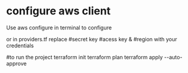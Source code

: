# configure aws client 
Use aws configure in terminal to configure 

or 
in providers.tf
replace #secret key #acess key  & #region
with your credentials


#to run the project 
terraform init 
terraform plan 
terraform apply --auto-approve 
